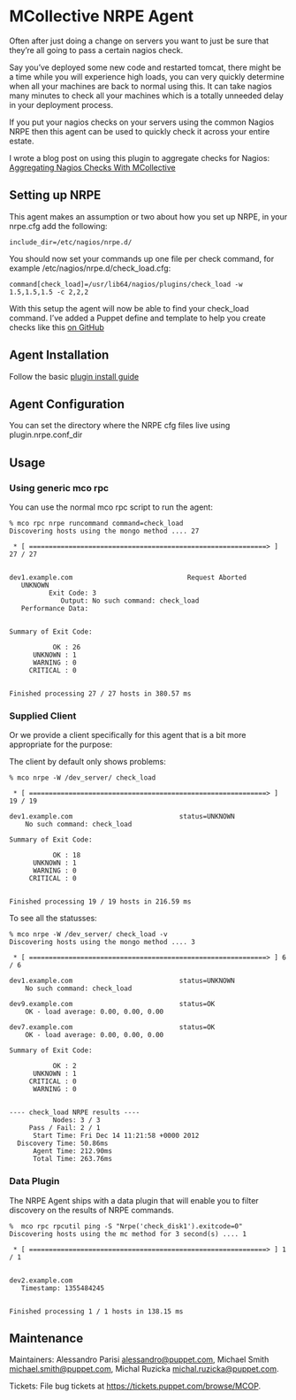 # MCollective NRPE Agent

Often after just doing a change on servers you want to just be sure that they’re all going to pass a certain nagios check.

Say you’ve deployed some new code and restarted tomcat, there might be a time while you will experience high loads, you can very quickly determine when all your machines are back to normal using this. It can take nagios many minutes to check all your machines which is a totally unneeded delay in your deployment process.

If you put your nagios checks on your servers using the common Nagios NRPE then this agent can be used to quickly check it across your entire estate.

I wrote a blog post on using this plugin to aggregate checks for Nagios: [Aggregating Nagios Checks With MCollective](http://www.devco.net/archives/2010/07/03/aggregating_nagios_checks_with_mcollective.php)

## Setting up NRPE
This agent makes an assumption or two about how you set up NRPE, in your nrpe.cfg add the following:

```
include_dir=/etc/nagios/nrpe.d/
```

You should now set your commands up one file per check command, for example /etc/nagios/nrpe.d/check_load.cfg:

```
command[check_load]=/usr/lib64/nagios/plugins/check_load -w 1.5,1.5,1.5 -c 2,2,2
```

With this setup the agent will now be able to find your check_load command.
I’ve added a Puppet define and template to help you create checks like this [on GitHub](http://github.com/puppetlabs/mcollective-plugins/tree/master/agent/nrpe/puppet/)

## Agent Installation
Follow the basic [plugin install guide](http://projects.puppetlabs.com/projects/mcollective-plugins/wiki/InstalingPlugins)

## Agent Configuration
You can set the directory where the NRPE cfg files live using plugin.nrpe.conf_dir

## Usage
### Using generic mco rpc
You can use the normal mco rpc script to run the agent:

```
% mco rpc nrpe runcommand command=check_load
Discovering hosts using the mongo method .... 27

 * [ ============================================================> ] 27 / 27


dev1.example.com                             Request Aborted
   UNKNOWN
          Exit Code: 3
             Output: No such command: check_load
   Performance Data:


Summary of Exit Code:

           OK : 26
      UNKNOWN : 1
      WARNING : 0
     CRITICAL : 0


Finished processing 27 / 27 hosts in 380.57 ms
```

### Supplied Client
Or we provide a client specifically for this agent that is a bit more appropriate for the purpose:

The client by default only shows problems:

```
% mco nrpe -W /dev_server/ check_load

 * [ ============================================================> ] 19 / 19

dev1.example.com                           status=UNKNOWN
    No such command: check_load

Summary of Exit Code:

           OK : 18
      UNKNOWN : 1
      WARNING : 0
     CRITICAL : 0


Finished processing 19 / 19 hosts in 216.59 ms
```

To see all the statusses:

```
% mco nrpe -W /dev_server/ check_load -v
Discovering hosts using the mongo method .... 3

 * [ ============================================================> ] 6 / 6

dev1.example.com                           status=UNKNOWN
    No such command: check_load

dev9.example.com                           status=OK
    OK - load average: 0.00, 0.00, 0.00

dev7.example.com                           status=OK
    OK - load average: 0.00, 0.00, 0.00

Summary of Exit Code:

           OK : 2
      UNKNOWN : 1
     CRITICAL : 0
      WARNING : 0


---- check_load NRPE results ----
           Nodes: 3 / 3
     Pass / Fail: 2 / 1
      Start Time: Fri Dec 14 11:21:58 +0000 2012
  Discovery Time: 50.86ms
      Agent Time: 212.90ms
      Total Time: 263.76ms
```

### Data Plugin

The NRPE Agent ships with a data plugin that will enable you to filter discovery on the results of NRPE commands.

```
%  mco rpc rpcutil ping -S "Nrpe('check_disk1').exitcode=0"
Discovering hosts using the mc method for 3 second(s) .... 1

 * [ ============================================================> ] 1 / 1


dev2.example.com
   Timestamp: 1355484245


Finished processing 1 / 1 hosts in 138.15 ms
```

## Maintenance

Maintainers: Alessandro Parisi <alessandro@puppet.com>, Michael Smith
<michael.smith@puppet.com>, Michal Ruzicka <michal.ruzicka@puppet.com>.

Tickets: File bug tickets at https://tickets.puppet.com/browse/MCOP.
